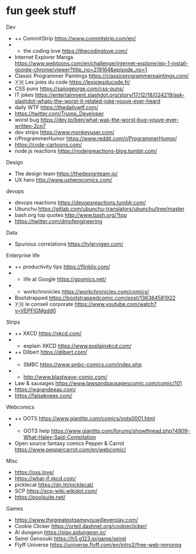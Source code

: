 # fun geek stuff

Dev
- ++ CommitStrip https://www.commitstrip.com/en/
- + the coding love https://thecodinglove.com/
- Internet Explorer Manga https://www.webtoons.com/en/challenge/internet-explorer/ep-1-install-google-chrome/viewer?title_no=219164&episode_no=1
- Classic Programmer Paintings https://classicprogrammerpaintings.com/
- 🇫🇷 Les joies du code https://lesjoiesducode.fr/
- CSS puns https://saijogeorge.com/css-puns/
- IT jokes https://entertainment.slashdot.org/story/17/12/18/024219/ask-slashdot-whats-the-worst-it-related-joke-youve-ever-heard
- daily WTF https://thedailywtf.com/
- https://twitter.com/Trump_Developer
- worst bug https://dev.to/ben/what-was-the-worst-bug-youve-ever-written-2cn7
- dev strips https://www.monkeyuser.com/
- r/ProgrammerHumor https://www.reddit.com/r/ProgrammerHumor/
- https://code-cartoons.com/
- node.js reactions https://nodejsreactions-blog.tumblr.com/


Design
- The design team https://thedesignteam.io/
- UX hero http://www.uxherocomics.com/


devops
- devops reactions https://devopsreactions.tumblr.com/
- Ubunchu https://gitlab.com/ubunchu-translators/ubunchu/tree/master
- bash.org top quotes http://www.bash.org/?top
- https://twitter.com/dmofengineering


Data
- Spurious correlations https://tylervigen.com/


Enterprise life
- ++ productivity tips https://flinkliv.com/
- + life at Google https://goomics.net/
- + workchronicles https://workchronicles.com/comics/
- Bootstrapped https://bootstrappedcomic.com/post/136384581922
- 🇫🇷 le conseil corporate https://www.youtube.com/watch?v=VEPFIGMgdd0


Strips
- ++ XKCD https://xkcd.com/
- + explain XKCD https://www.explainxkcd.com/
- ++ Dilbert https://dilbert.com/
- + SMBC https://www.smbc-comics.com/index.php
- + http://www.blastwave-comic.com/
- Law & sausages https://www.lawsandsausagescomic.com/comic/101
- https://warandpeas.com/
- https://falseknees.com/


Webcomics
- ++ OOTS https://www.giantitp.com/comics/oots0001.html
- + OOTS help https://www.giantitp.com/forums/showthread.php?4909-What-Haley-Said-Compilation
- Open source fantasy comics Pepper & Carrot https://www.peppercarrot.com/en/webcomic/


Misc
- https://oss.love/
- https://what-if.xkcd.com/
- picklecat https://dn.ht/picklecat/
- SCP https://scp-wiki.wikidot.com/
- https://poolsuite.net/


Games
- https://www.thegreatestgameyouwilleverplay.com/
- Cookie Clicker https://orteil.dashnet.org/cookieclicker/
- AI dungeon https://play.aidungeon.io/
- Seirei Gensouki https://h5.g123.jp/game/seirei
- Flyff Universe https://universe.flyff.com/en/intro2/free-web-mmorpg
